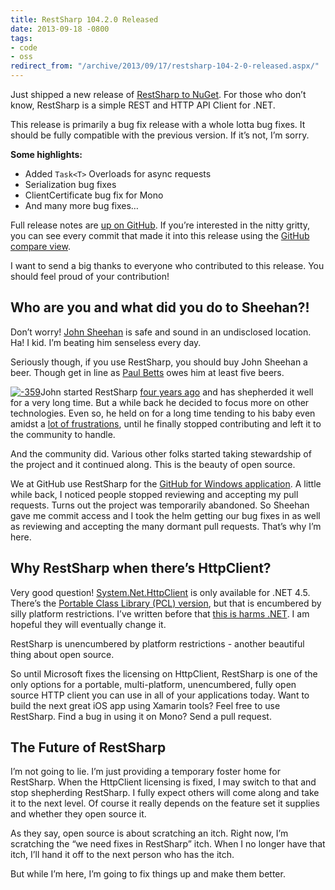 ```yaml
---
title: RestSharp 104.2.0 Released
date: 2013-09-18 -0800
tags:
- code
- oss
redirect_from: "/archive/2013/09/17/restsharp-104-2-0-released.aspx/"
---
```


Just shipped a new release of [RestSharp to
NuGet](https://www.nuget.org/packages/RestSharp/ "RestSharp on NuGet").
For those who don’t know, RestSharp is a simple REST and HTTP API Client
for .NET.

This release is primarily a bug fix release with a whole lotta bug
fixes. It should be fully compatible with the previous version. If it’s
not, I’m sorry.

**Some highlights:**

-   Added `Task<T>` Overloads for async requests
-   Serialization bug fixes
-   ClientCertificate bug fix for Mono
-   And many more bug fixes…

Full release notes are [up on
GitHub](https://github.com/restsharp/RestSharp/releases "RestSharp 104.2 release notes").
If you’re interested in the nitty gritty, you can see every commit that
made it into this release using the [GitHub compare
view](https://github.com/RestSharp/RestSharp/compare/104.1...104.2 "RestSharp 104.2 commits").

I want to send a big thanks to everyone who contributed to this release.
You should feel proud of your contribution!

Who are you and what did you do to Sheehan?!
--------------------------------------------

Don’t worry! [John
Sheehan](http://john-sheehan.com/ "John Sheehan's blog") is safe and
sound in an undisclosed location. Ha! I kid. I’m beating him senseless
every day.

Seriously though, if you use RestSharp, you should buy John Sheehan a
beer. Though get in line as [Paul
Betts](https://twitter.com/paulcbetts "Paul Betts") owes him at least
five beers.

[![-359](https://haacked.com/images/haacked_com/WindowsLiveWriter/RestSharp104.2Released_F7DA/-359_thumb.png "-359")](https://haacked.com/images/haacked_com/WindowsLiveWriter/RestSharp104.2Released_F7DA/-359_2.png)John
started RestSharp [four years
ago](https://github.com/restsharp/RestSharp/commit/c6fa63e14208cde3243d1176f038da2342a175ab "Initial commit")
and has shepherded it well for a very long time. But a while back he
decided to focus more on other technologies. Even so, he held on for a
long time tending to his baby even amidst a [lot of
frustrations](http://john-sheehan.com/blog/my-net-open-source-project-management-nightmare "Open Source Management Nightmare"),
until he finally stopped contributing and left it to the community to
handle.

And the community did. Various other folks started taking stewardship of
the project and it continued along. This is the beauty of open source.

We at GitHub use RestSharp for the [GitHub for Windows
application](http://windows.github.com/ "GitHub for Windows"). A little
while back, I noticed people stopped reviewing and accepting my pull
requests. Turns out the project was temporarily abandoned. So Sheehan
gave me commit access and I took the helm getting our bug fixes in as
well as reviewing and accepting the many dormant pull requests. That’s
why I’m here.

Why RestSharp when there’s HttpClient?
--------------------------------------

Very good question!
[System.Net.HttpClient](http://msdn.microsoft.com/en-us/library/system.net.http.httpclient.aspx "System.Net.HttpClient on MSDN")
is only available for .NET 4.5. There’s the [Portable Class Library
(PCL)
version](http://blogs.msdn.com/b/bclteam/archive/2013/02/18/portable-httpclient-for-net-framework-and-windows-phone.aspx "Portable HttpClient"),
but that is encumbered by silly platform restrictions. I’ve written
before that [this is harms
.NET](https://haacked.com/archive/2013/06/24/platform-limitations-harm-net.aspx "Platform Limitations harm .NET").
I am hopeful they will eventually change it.

RestSharp is unencumbered by platform restrictions - another beautiful
thing about open source.

So until Microsoft fixes the licensing on HttpClient, RestSharp is one
of the only options for a portable, multi-platform, unencumbered, fully
open source HTTP client you can use in all of your applications today.
Want to build the next great iOS app using Xamarin tools? Feel free to
use RestSharp. Find a bug in using it on Mono? Send a pull request.

The Future of RestSharp
-----------------------

I’m not going to lie. I’m just providing a temporary foster home for
RestSharp. When the HttpClient licensing is fixed, I may switch to that
and stop shepherding RestSharp. I fully expect others will come along
and take it to the next level. Of course it really depends on the
feature set it supplies and whether they open source it.

As they say, open source is about scratching an itch. Right now, I’m
scratching the “we need fixes in RestSharp” itch. When I no longer have
that itch, I’ll hand it off to the next person who has the itch.

But while I’m here, I’m going to fix things up and make them better.

